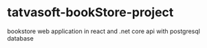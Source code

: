 # tatvasoft-bookStore-project
bookstore web application in react and .net core api with postgresql database 
